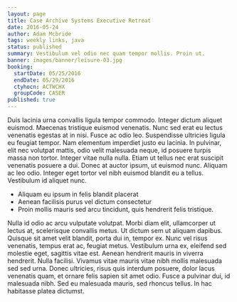 ```yaml
---
layout: page
title: Case Archive Systems Executive Retreat
date: 2016-05-24
author: Adam Mcbride
tags: weekly links, java
status: published
summary: Vestibulum vel odio nec quam tempor mollis. Proin ut.
banner: images/banner/leisure-03.jpg
booking:
  startDate: 05/25/2016
  endDate: 05/29/2016
  ctyhocn: ACTWCHX
  groupCode: CASER
published: true
---
```

Duis lacinia urna convallis ligula tempor commodo. Integer dictum aliquet euismod. Maecenas tristique euismod venenatis. Nunc sed erat eu lectus venenatis egestas at in nisi. Fusce ac odio leo. Suspendisse ultricies ligula eu feugiat tempor. Nam elementum imperdiet justo eu lacinia. In pulvinar, elit nec volutpat mattis, odio velit malesuada neque, id posuere turpis massa non tortor. Integer vitae nulla nulla. Etiam ut tellus nec erat suscipit venenatis posuere a dui. Donec at auctor ipsum, ut euismod nunc. Aliquam ac leo odio. Integer eget tortor vel nibh euismod blandit eu a tellus. Vestibulum id aliquet nunc.

* Aliquam eu ipsum in felis blandit placerat
* Aenean facilisis purus vel dictum consectetur
* Proin mollis mauris sed arcu tincidunt, quis hendrerit felis tristique.

Nulla id odio ac arcu vulputate volutpat. Morbi diam elit, ullamcorper ut lectus at, scelerisque convallis metus. Ut dictum sem ut aliquam dapibus. Quisque sit amet velit blandit, porta dui in, tempor ex. Nunc vel risus venenatis, tempus erat ac, feugiat metus. Vestibulum urna ex, eleifend sed molestie eget, sagittis vitae est. Aenean hendrerit mauris in viverra hendrerit. Nulla facilisi. Vivamus vitae mauris vitae nibh mollis malesuada sed sed urna. Donec ultricies, risus quis interdum posuere, dolor lacus venenatis quam, et ornare felis sapien sit amet odio. Fusce a pulvinar dui, id malesuada nibh. Sed eu malesuada mauris, sed rhoncus tellus. In hac habitasse platea dictumst.

